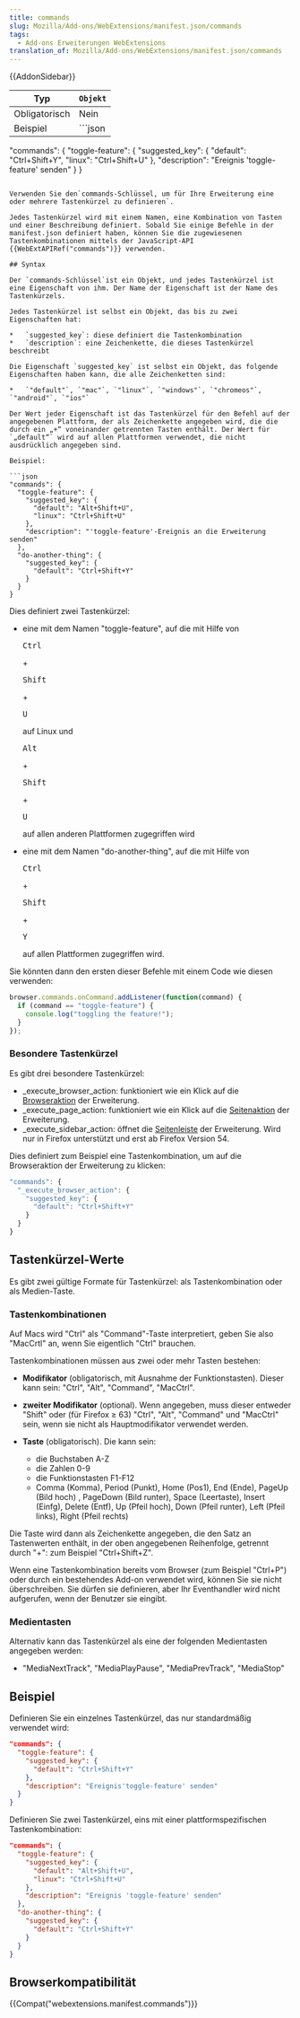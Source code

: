 ```yaml
---
title: commands
slug: Mozilla/Add-ons/WebExtensions/manifest.json/commands
tags:
  - Add-ons Erweiterungen WebExtensions
translation_of: Mozilla/Add-ons/WebExtensions/manifest.json/commands
---
```

{{AddonSidebar}}

| Typ           | `Objekt` |
| ------------- | -------- |
| Obligatorisch | Nein     |
| Beispiel      | ```json  |

"commands": { "toggle-feature": { "suggested_key": { "default": "Ctrl+Shift+Y", "linux": "Ctrl+Shift+U" }, "description": "Ereignis 'toggle-feature' senden" } }

````|

Verwenden Sie den`commands-Schlüssel, um für Ihre Erweiterung eine oder mehrere Tastenkürzel zu definieren`.

Jedes Tastenkürzel wird mit einem Namen, eine Kombination von Tasten und einer Beschreibung definiert. Sobald Sie einige Befehle in der manifest.json definiert haben, können Sie die zugewiesenen Tastenkombinationen mittels der JavaScript-API {{WebExtAPIRef("commands")}} verwenden.

## Syntax

Der `commands-Schlüssel`ist ein Objekt, und jedes Tastenkürzel ist eine Eigenschaft von ihm. Der Name der Eigenschaft ist der Name des Tastenkürzels.

Jedes Tastenkürzel ist selbst ein Objekt, das bis zu zwei Eigenschaften hat:

*   `suggested_key`: diese definiert die Tastenkombination
*   `description`: eine Zeichenkette, die dieses Tastenkürzel beschreibt

Die Eigenschaft `suggested_key` ist selbst ein Objekt, das folgende Eigenschaften haben kann, die alle Zeichenketten sind:

*   `"default"`, `"mac"`, `"linux"`, `"windows"`, `"chromeos"`, `"android"`, `"ios"`

Der Wert jeder Eigenschaft ist das Tastenkürzel für den Befehl auf der angegebenen Plattform, der als Zeichenkette angegeben wird, die die durch ein „+“ voneinander getrennten Tasten enthält. Der Wert für `„default“` wird auf allen Plattformen verwendet, die nicht ausdrücklich angegeben sind.

Beispiel:

```json
"commands": {
  "toggle-feature": {
    "suggested_key": {
      "default": "Alt+Shift+U",
      "linux": "Ctrl+Shift+U"
    },
    "description": "'toggle-feature'-Ereignis an die Erweiterung senden"
  },
  "do-another-thing": {
    "suggested_key": {
      "default": "Ctrl+Shift+Y"
    }
  }
}
````

Dies definiert zwei Tastenkürzel:

- eine mit dem Namen "toggle-feature", auf die mit Hilfe von

  <kbd>Ctrl</kbd>

  \+

  <kbd>Shift</kbd>

  \+

  <kbd>U</kbd>

  auf Linux und

  <kbd>Alt</kbd>

  \+

  <kbd>Shift</kbd>

  \+

  <kbd>U</kbd>

  auf allen anderen Plattformen zugegriffen wird

- eine mit dem Namen "do-another-thing", auf die mit Hilfe von

  <kbd>Ctrl</kbd>

  \+

  <kbd>Shift</kbd>

  \+

  <kbd>Y</kbd>

  auf allen Plattformen zugegriffen wird.

Sie könnten dann den ersten dieser Befehle mit einem Code wie diesen verwenden:

```js
browser.commands.onCommand.addListener(function(command) {
  if (command == "toggle-feature") {
    console.log("toggling the feature!");
  }
});
```

### Besondere Tastenkürzel

Es gibt drei besondere Tastenkürzel:

- \_execute_browser_action: funktioniert wie ein Klick auf die [Browseraktion](/de/docs/Mozilla/Add-ons/WebExtensions/Browser_action) der Erweiterung.
- \_execute_page_action: funktioniert wie ein Klick auf die [Seitenaktion](/de/docs/Mozilla/Add-ons/WebExtensions/Page_actions) der Erweiterung.
- \_execute_sidebar_action: öffnet die [Seitenleiste](/de/docs/Mozilla/Add-ons/WebExtensions/Sidebars) der Erweiterung. Wird nur in Firefox unterstützt und erst ab Firefox Version 54.

Dies definiert zum Beispiel eine Tastenkombination, um auf die Browseraktion der Erweiterung zu klicken:

```js
"commands": {
  "_execute_browser_action": {
    "suggested_key": {
      "default": "Ctrl+Shift+Y"
    }
  }
}
```

## Tastenkürzel-Werte

Es gibt zwei gültige Formate für Tastenkürzel: als Tastenkombination oder als Medien-Taste.

### Tastenkombinationen

Auf Macs wird "Ctrl" als "Command"-Taste interpretiert, geben Sie also "MacCrtl" an, wenn Sie eigentlich "Ctrl" brauchen.

Tastenkombinationen müssen aus zwei oder mehr Tasten bestehen:

- **Modifikator** (obligatorisch, mit Ausnahme der Funktionstasten). Dieser kann sein: "Ctrl", "Alt", "Command", "MacCtrl".
- **zweiter Modifikator** (optional). Wenn angegeben, muss dieser entweder "Shift" oder (für Firefox ≥ 63) "Ctrl", "Alt", "Command" und "MacCtrl" sein, wenn sie nicht als Hauptmodifikator verwendet werden.
- **Taste** (obligatorisch). Die kann sein:

  - die Buchstaben A-Z
  - die Zahlen 0-9
  - die Funktionstasten F1-F12
  - Comma (Komma), Period (Punkt), Home (Pos1), End (Ende), PageUp (Bild hoch) , PageDown (Bild runter), Space (Leertaste), Insert (Einfg), Delete (Entf), Up (Pfeil hoch), Down (Pfeil runter), Left (Pfeil links), Right (Pfeil rechts)

Die Taste wird dann als Zeichenkette angegeben, die den Satz an Tastenwerten enthält, in der oben angegebenen Reihenfolge, getrennt durch "+": zum Beispiel "Ctrl+Shift+Z".

Wenn eine Tastenkombination bereits vom Browser (zum Beispiel "Ctrl+P") oder durch ein bestehendes Add-on verwendet wird, können Sie sie nicht überschreiben. Sie dürfen sie definieren, aber Ihr Eventhandler wird nicht aufgerufen, wenn der Benutzer sie eingibt.

### Medientasten

Alternativ kann das Tastenkürzel als eine der folgenden Medientasten angegeben werden:

- "MediaNextTrack", "MediaPlayPause", "MediaPrevTrack", "MediaStop"

## Beispiel

Definieren Sie ein einzelnes Tastenkürzel, das nur standardmäßig verwendet wird:

```json
"commands": {
  "toggle-feature": {
    "suggested_key": {
      "default": "Ctrl+Shift+Y"
    },
    "description": "Ereignis'toggle-feature' senden"
  }
}
```

Definieren Sie zwei Tastenkürzel, eins mit einer plattformspezifischen Tastenkombination:

```json
"commands": {
  "toggle-feature": {
    "suggested_key": {
      "default": "Alt+Shift+U",
      "linux": "Ctrl+Shift+U"
    },
    "description": "Ereignis 'toggle-feature' senden"
  },
  "do-another-thing": {
    "suggested_key": {
      "default": "Ctrl+Shift+Y"
    }
  }
}
```

## Browserkompatibilität

{{Compat("webextensions.manifest.commands")}}
